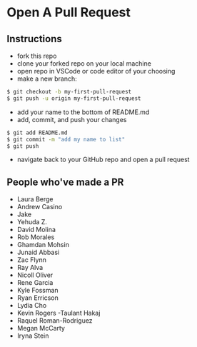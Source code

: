 # Open A Pull Request

## Instructions
- fork this repo
- clone your forked repo on your local machine
- open repo in VSCode or code editor of your choosing
- make a new branch:
```bash
$ git checkout -b my-first-pull-request
$ git push -u origin my-first-pull-request
```
- add your name to the bottom of README.md
- add, commit, and push your changes
```bash
$ git add README.md
$ git commit -m "add my name to list"
$ git push
```
- navigate back to your GitHub repo and open a pull request

## People who've made a PR
- Laura Berge
- Andrew Casino
- Jake
- Yehuda Z.
- David Molina
- Rob Morales
- Ghamdan Mohsin
- Junaid Abbasi
- Zac Flynn
- Ray Alva
- Nicoll Oliver
- Rene Garcia
- Kyle Fossman
- Ryan Erricson
- Lydia Cho
- Kevin Rogers
-Taulant Hakaj
- Raquel Roman-Rodriguez
- Megan McCarty
- Iryna Stein